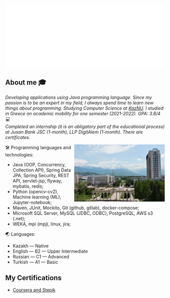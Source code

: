 <img src="https://github.com/AxelrodAdil/AxelrodAdil/blob/main/svg.svg"  width=500/>


## About me :mortar_board:

<p><em>Developing applications using Java programming language. Since my passion is to be an expert in my field, I always spend time to learn new things about programming.
  Studying Computer Science at <a href="https://en.wikipedia.org/wiki/Al-Farabi_Kazakh_National_University">KazNU</a>. I studied in Greece on academic mobility for one semester (2021-2022). GPA: 3.8/4 💻</br>  
  Completed an internship (it is an obligatory part of the educational process) at Jusan Bank JSC (1-month), LLP DigitAlem (1-month).
There are certificates.
</em></p>
<img align="right" alt="kaznu" src="kaznu2021.jpg" height="180" />

🛠 Programming languages and technologies: 
- Java (OOP, Concurrency, Collection API), Spring Data JPA, Spring Security, REST API, servlet-jsp, flyway, mybatis, redis;
- Python (opencv-cv2), Machine learning (ML), Jupyter-notebook;
- Maven, JUnit, Mockito, Git (github, gitlab), docker-compose;
- Microsoft SQL Server, MySQL (JDBC, ODBC), PostgreSQL, AWS s3 (.net);
- WEKA, mpi (mpj), linux, jira;

🌏 Languages:
  - Kazakh — Native
  - English — B2 — Upper Intermediate
  - Russian — C1 — Advanced
  - Turkish — A1 — Basic

## My Certifications
- [Coursera and Stepik](https://github.com/AxelrodAdil/Certificates)
